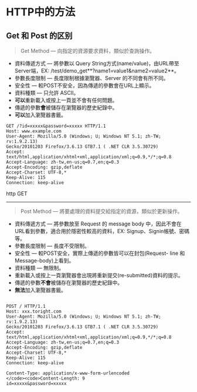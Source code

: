 # HTTP中的方法

## Get 和 Post 的区别

> Get Method — 向指定的資源要求資料，類似於查詢操作。

- 資料傳遞方式 — 將參數以 Query String方式(name/value)，由URL帶至Server端，EX: /test/demo_get**?name1=value1&name2=value2**。
- 參數長度限制 — 長度限制根據瀏覽器、Server 的不同會有所不同。
- 安全性 — 較POST不安全，因為傳遞的參數會在URL上顯示。
- 資料種類 — 只允許 ASCII。
- **可以**重新載入或按上一頁並不會有任何問題。
- 傳遞的參數**會**被儲存在瀏覽器的歷史紀錄中。
- **可以**加入瀏覽器書籤。

```
GET /?id=xxxxx&password=xxxxx HTTP/1.1
Host: www.example.com
User-Agent: Mozilla/5.0 (Windows; U; Windows NT 5.1; zh-TW; rv:1.9.2.13)
Gecko/20101203 Firefox/3.6.13 GTB7.1 ( .NET CLR 3.5.30729)
Accept: text/html,application/xhtml+xml,application/xml;q=0.9,*/*;q=0.8
Accept-Language: zh-tw,en-us;q=0.7,en;q=0.3
Accept-Encoding: gzip,deflate
Accept-Charset: UTF-8,*
Keep-Alive: 115
Connection: keep-alive
```

http GET

------

> Post Method — 將要處理的資料提交給指定的資源，類似於更新操作。

- 資料傳遞方式 — 將參數放至 Request 的 message body 中，因此不會在URL看到參數，適合用於隱密性較高的資料，EX: Signup、Signin帳號、密碼等。
- 參數長度限制 — 長度不受限制。
- 安全性 — 較POST安全，實際上傳遞的參數皆可以在封包(Request- line 和 Message-body)上看到。
- 資料種類 — 無限制。
- 重新載入或按上一頁瀏覽器會出現將重新提交(re-submitted)資料的提示。
- 傳遞的參數**不會**被儲存在瀏覽器的歷史紀錄中。
- **無法**加入瀏覽器書籤。

```

POST / HTTP/1.1
Host: xxx.toright.com
User-Agent: Mozilla/5.0 (Windows; U; Windows NT 5.1; zh-TW; rv:1.9.2.13) 
Gecko/20101203 Firefox/3.6.13 GTB7.1 ( .NET CLR 3.5.30729)
Accept: text/html,application/xhtml+xml,application/xml;q=0.9,*/*;q=0.8
Accept-Language: zh-tw,en-us;q=0.7,en;q=0.3
Accept-Encoding: gzip,deflate
Accept-Charset: UTF-8,*
Keep-Alive: 115
Connection: keep-alive
 
Content-Type: application/x-www-form-urlencoded
</code><code>Content-Length: 9
id=xxxxx&password=xxxxx
```

